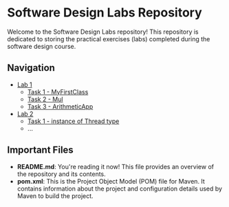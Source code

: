 # Software Design Labs Repository

Welcome to the Software Design Labs repository! This repository is dedicated to storing the practical exercises (labs) completed during the software design course.

## Navigation

- [Lab 1](src/main/java/org/example/lab1)
  - [Task 1 - MyFirstClass](src/main/java/org/example/lab1/MyFirstClass.java)
  - [Task 2 - Mul](src/main/java/org/example/lab1/Mul.java)
  - [Task 3 - ArithmeticApp](src/main/java/org/example/lab1/ArithmeticApp.java)
- [Lab 2](src/main/java/org/example/lab2)
  - [Task 1 - instance of Thread type](src/main/java/org/example/lab2/task_1.md)
  - ...
  

## Important Files

- **README.md**: You're reading it now! This file provides an overview of the repository and its contents.
- **pom.xml**: This is the Project Object Model (POM) file for Maven. It contains information about the project and configuration details used by Maven to build the project.
